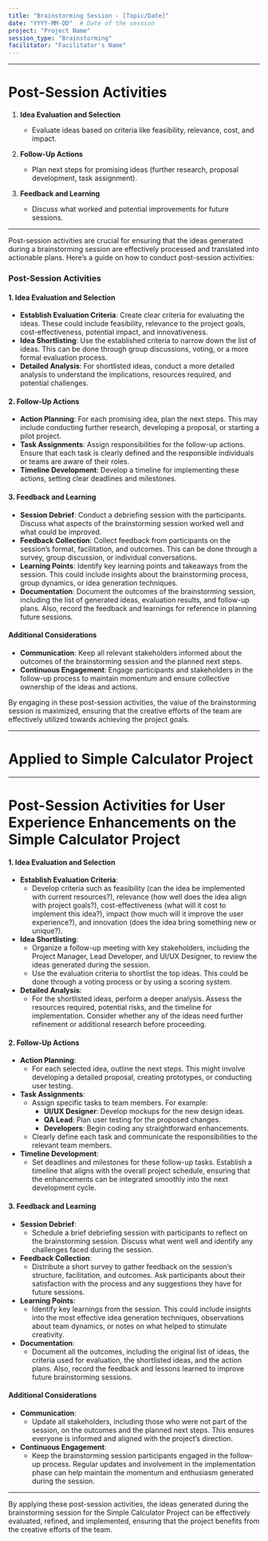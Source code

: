 ```yaml
---
title: "Brainstorming Session - [Topic/Date]"
date: "YYYY-MM-DD"  # Date of the session
project: "Project Name"
session_type: "Brainstorming"
facilitator: "Facilitator's Name"
---
```

---
# Post-Session Activities

1. **Idea Evaluation and Selection**
   - Evaluate ideas based on criteria like feasibility, relevance, cost, and impact.

2. **Follow-Up Actions**
   - Plan next steps for promising ideas (further research, proposal development, task assignment).

3. **Feedback and Learning**
   - Discuss what worked and potential improvements for future sessions.

---
Post-session activities are crucial for ensuring that the ideas generated during a brainstorming session are effectively processed and translated into actionable plans. Here’s a guide on how to conduct post-session activities:

### Post-Session Activities

#### 1. Idea Evaluation and Selection
- **Establish Evaluation Criteria**: Create clear criteria for evaluating the ideas. These could include feasibility, relevance to the project goals, cost-effectiveness, potential impact, and innovativeness.
- **Idea Shortlisting**: Use the established criteria to narrow down the list of ideas. This can be done through group discussions, voting, or a more formal evaluation process.
- **Detailed Analysis**: For shortlisted ideas, conduct a more detailed analysis to understand the implications, resources required, and potential challenges.

#### 2. Follow-Up Actions
- **Action Planning**: For each promising idea, plan the next steps. This may include conducting further research, developing a proposal, or starting a pilot project.
- **Task Assignments**: Assign responsibilities for the follow-up actions. Ensure that each task is clearly defined and the responsible individuals or teams are aware of their roles.
- **Timeline Development**: Develop a timeline for implementing these actions, setting clear deadlines and milestones.

#### 3. Feedback and Learning
- **Session Debrief**: Conduct a debriefing session with the participants. Discuss what aspects of the brainstorming session worked well and what could be improved.
- **Feedback Collection**: Collect feedback from participants on the session’s format, facilitation, and outcomes. This can be done through a survey, group discussion, or individual conversations.
- **Learning Points**: Identify key learning points and takeaways from the session. This could include insights about the brainstorming process, group dynamics, or idea generation techniques.
- **Documentation**: Document the outcomes of the brainstorming session, including the list of generated ideas, evaluation results, and follow-up plans. Also, record the feedback and learnings for reference in planning future sessions.

#### Additional Considerations
- **Communication**: Keep all relevant stakeholders informed about the outcomes of the brainstorming session and the planned next steps.
- **Continuous Engagement**: Engage participants and stakeholders in the follow-up process to maintain momentum and ensure collective ownership of the ideas and actions.

By engaging in these post-session activities, the value of the brainstorming session is maximized, ensuring that the creative efforts of the team are effectively utilized towards achieving the project goals.

---
# Applied to Simple Calculator Project 

---
# Post-Session Activities for **User Experience Enhancements** on the Simple Calculator Project

#### 1. Idea Evaluation and Selection
- **Establish Evaluation Criteria**: 
  - Develop criteria such as feasibility (can the idea be implemented with current resources?), relevance (how well does the idea align with project goals?), cost-effectiveness (what will it cost to implement this idea?), impact (how much will it improve the user experience?), and innovation (does the idea bring something new or unique?).
- **Idea Shortlisting**:
  - Organize a follow-up meeting with key stakeholders, including the Project Manager, Lead Developer, and UI/UX Designer, to review the ideas generated during the session.
  - Use the evaluation criteria to shortlist the top ideas. This could be done through a voting process or by using a scoring system.
- **Detailed Analysis**:
  - For the shortlisted ideas, perform a deeper analysis. Assess the resources required, potential risks, and the timeline for implementation. Consider whether any of the ideas need further refinement or additional research before proceeding.

#### 2. Follow-Up Actions
- **Action Planning**:
  - For each selected idea, outline the next steps. This might involve developing a detailed proposal, creating prototypes, or conducting user testing.
- **Task Assignments**:
  - Assign specific tasks to team members. For example:
    - **UI/UX Designer**: Develop mockups for the new design ideas.
    - **QA Lead**: Plan user testing for the proposed changes.
    - **Developers**: Begin coding any straightforward enhancements.
  - Clearly define each task and communicate the responsibilities to the relevant team members.
- **Timeline Development**:
  - Set deadlines and milestones for these follow-up tasks. Establish a timeline that aligns with the overall project schedule, ensuring that the enhancements can be integrated smoothly into the next development cycle.

#### 3. Feedback and Learning
- **Session Debrief**:
  - Schedule a brief debriefing session with participants to reflect on the brainstorming session. Discuss what went well and identify any challenges faced during the session.
- **Feedback Collection**:
  - Distribute a short survey to gather feedback on the session’s structure, facilitation, and outcomes. Ask participants about their satisfaction with the process and any suggestions they have for future sessions.
- **Learning Points**:
  - Identify key learnings from the session. This could include insights into the most effective idea generation techniques, observations about team dynamics, or notes on what helped to stimulate creativity.
- **Documentation**:
  - Document all the outcomes, including the original list of ideas, the criteria used for evaluation, the shortlisted ideas, and the action plans. Also, record the feedback and lessons learned to improve future brainstorming sessions.

#### Additional Considerations
- **Communication**:
  - Update all stakeholders, including those who were not part of the session, on the outcomes and the planned next steps. This ensures everyone is informed and aligned with the project’s direction.
- **Continuous Engagement**:
  - Keep the brainstorming session participants engaged in the follow-up process. Regular updates and involvement in the implementation phase can help maintain the momentum and enthusiasm generated during the session.

---

By applying these post-session activities, the ideas generated during the brainstorming session for the Simple Calculator Project can be effectively evaluated, refined, and implemented, ensuring that the project benefits from the creative efforts of the team.
